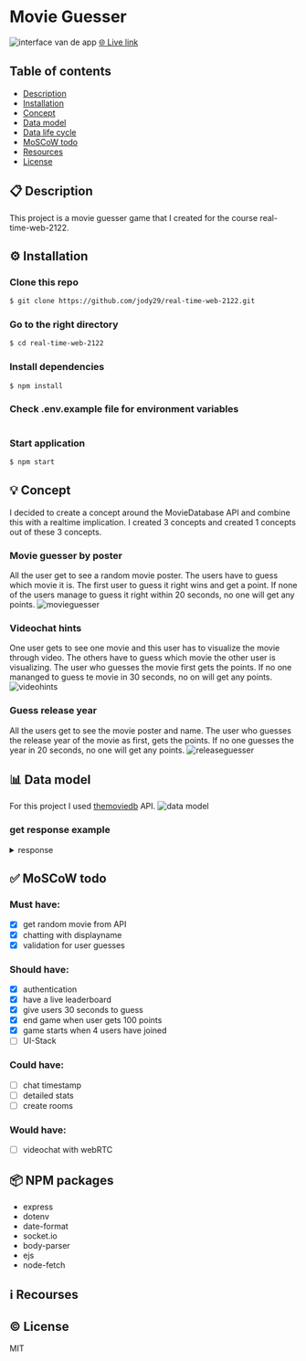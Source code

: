 # Movie Guesser

![interface van de app](https://user-images.githubusercontent.com/66092262/167162281-c84710a0-4490-4fa8-9707-a8bdc0a00040.png)
[🌐 Live link](https://movieguesser.herokuapp.com/)

## Table of contents
* [Description]()
* [Installation]()
* [Concept]()
* [Data model]()
* [Data life cycle]()
* [MoSCoW todo]()
* [Resources]()
* [License]()

## 📋 Description
This project is a movie guesser game that I created for the course real-time-web-2122.

## ⚙️ Installation
### Clone this repo
```bash
$ git clone https://github.com/jody29/real-time-web-2122.git
```
### Go to the right directory
```bash
$ cd real-time-web-2122
```
### Install dependencies
```bash
$ npm install
```
### Check .env.example file for environment variables
```bash
```
### Start application
```bash
$ npm start
```

## 💡 Concept
I decided to create a concept around the MovieDatabase API and combine this with a realtime implication. I created 3 concepts and created 1 concepts out of these 3 concepts.

### Movie guesser by poster
All the user get to see a random movie poster. The users have to guess which movie it is. The first user to guess it right wins and get a point. If none of the users manage to guess it right within 20 seconds, no one will get any points.
![movieguesser](https://user-images.githubusercontent.com/66092262/165304327-a0efa1e9-28b8-420e-86ac-29517ad67d9f.png)

### Videochat hints
One user gets to see one movie and this user has to visualize the movie through video. The others have to guess which movie the other user is visualizing. The user who guesses the movie first gets the points. If no one mananged to guess te movie in 30 seconds, no on will get any points.
![videohints](https://user-images.githubusercontent.com/66092262/165304702-0971df2c-3b88-4a2b-9a91-48635f48ebb5.png)

### Guess release year
All the users get to see the movie poster and name. The user who guesses the release year of the movie as first, gets the points. If no one guesses the year in 20 seconds, no one will get any points.
![releaseguesser](https://user-images.githubusercontent.com/66092262/165304968-737c12d7-d6ad-4a9f-b656-1e8a267e3a36.png)

## 📊 Data model
For this project I used [themoviedb](https://developers.themoviedb.org/3/getting-started/introduction) API.
![data model](https://user-images.githubusercontent.com/66092262/167179895-8823d57a-83d5-4eda-9416-9c2a97772560.png)

### get response example
<details>
  <summary>response</summary>
  
```json
  {
  "page": 1,
  "results": [
    {
      "poster_path": "/e1mjopzAS2KNsvpbpahQ1a6SkSn.jpg",
      "adult": false,
      "overview": "From DC Comics comes the Suicide Squad, an antihero team of incarcerated supervillains who act as deniable assets for the United States government, undertaking high-risk black ops missions in exchange for commuted prison sentences.",
      "release_date": "2016-08-03",
      "genre_ids": [
        14,
        28,
        80
      ],
      "id": 297761,
      "original_title": "Suicide Squad",
      "original_language": "en",
      "title": "Suicide Squad",
      "backdrop_path": "/ndlQ2Cuc3cjTL7lTynw6I4boP4S.jpg",
      "popularity": 48.261451,
      "vote_count": 1466,
      "video": false,
      "vote_average": 5.91
    },
    {
      "poster_path": "/lFSSLTlFozwpaGlO31OoUeirBgQ.jpg",
      "adult": false,
      "overview": "The most dangerous former operative of the CIA is drawn out of hiding to uncover hidden truths about his past.",
      "release_date": "2016-07-27",
      "genre_ids": [
        28,
        53
      ],
      "id": 324668,
      "original_title": "Jason Bourne",
      "original_language": "en",
      "title": "Jason Bourne",
      "backdrop_path": "/AoT2YrJUJlg5vKE3iMOLvHlTd3m.jpg",
      "popularity": 30.690177,
      "vote_count": 649,
      "video": false,
      "vote_average": 5.25
    },
    {
      "poster_path": "/hU0E130tsGdsYa4K9lc3Xrn5Wyt.jpg",
      "adult": false,
      "overview": "One year after outwitting the FBI and winning the public’s adulation with their mind-bending spectacles, the Four Horsemen resurface only to find themselves face to face with a new enemy who enlists them to pull off their most dangerous heist yet.",
      "release_date": "2016-06-02",
      "genre_ids": [
        28,
        12,
        35,
        80,
        9648,
        53
      ],
      "id": 291805,
      "original_title": "Now You See Me 2",
      "original_language": "en",
      "title": "Now You See Me 2",
      "backdrop_path": "/zrAO2OOa6s6dQMQ7zsUbDyIBrAP.jpg",
      "popularity": 29.737342,
      "vote_count": 684,
      "video": false,
      "vote_average": 6.64
    },
    {
      "poster_path": "/h28t2JNNGrZx0fIuAw8aHQFhIxR.jpg",
      "adult": false,
      "overview": "A recently cheated on married woman falls for a younger man who has moved in next door, but their torrid affair soon takes a dangerous turn.",
      "release_date": "2015-01-23",
      "genre_ids": [
        53
      ],
      "id": 241251,
      "original_title": "The Boy Next Door",
      "original_language": "en",
      "title": "The Boy Next Door",
      "backdrop_path": "/vj4IhmH4HCMZYYjTMiYBybTWR5o.jpg",
      "popularity": 22.279864,
      "vote_count": 628,
      "video": false,
      "vote_average": 4.13
    },
    {
      "poster_path": "/vOipe2myi26UDwP978hsYOrnUWC.jpg",
      "adult": false,
      "overview": "An orphan boy is raised in the Jungle with the help of a pack of wolves, a bear and a black panther.",
      "release_date": "2016-04-07",
      "genre_ids": [
        12,
        18,
        14
      ],
      "id": 278927,
      "original_title": "The Jungle Book",
      "original_language": "en",
      "title": "The Jungle Book",
      "backdrop_path": "/eIOTsGg9FCVrBc4r2nXaV61JF4F.jpg",
      "popularity": 21.104822,
      "vote_count": 1085,
      "video": false,
      "vote_average": 6.42
    },
    {
      "poster_path": "/tgfRDJs5PFW20Aoh1orEzuxW8cN.jpg",
      "adult": false,
      "overview": "Arthur Bishop thought he had put his murderous past behind him when his most formidable foe kidnaps the love of his life. Now he is forced to travel the globe to complete three impossible assassinations, and do what he does best, make them look like accidents.",
      "release_date": "2016-08-25",
      "genre_ids": [
        80,
        28,
        53
      ],
      "id": 278924,
      "original_title": "Mechanic: Resurrection",
      "original_language": "en",
      "title": "Mechanic: Resurrection",
      "backdrop_path": "/3oRHlbxMLBXHfMqUsx1emwqiuQ3.jpg",
      "popularity": 20.375179,
      "vote_count": 119,
      "video": false,
      "vote_average": 4.59
    },
    {
      "poster_path": "/cGOPbv9wA5gEejkUN892JrveARt.jpg",
      "adult": false,
      "overview": "Fearing the actions of a god-like Super Hero left unchecked, Gotham City’s own formidable, forceful vigilante takes on Metropolis’s most revered, modern-day savior, while the world wrestles with what sort of hero it really needs. And with Batman and Superman at war with one another, a new threat quickly arises, putting mankind in greater danger than it’s ever known before.",
      "release_date": "2016-03-23",
      "genre_ids": [
        28,
        12,
        14
      ],
      "id": 209112,
      "original_title": "Batman v Superman: Dawn of Justice",
      "original_language": "en",
      "title": "Batman v Superman: Dawn of Justice",
      "backdrop_path": "/vsjBeMPZtyB7yNsYY56XYxifaQZ.jpg",
      "popularity": 19.413721,
      "vote_count": 3486,
      "video": false,
      "vote_average": 5.52
    },
    {
      "poster_path": "/kqjL17yufvn9OVLyXYpvtyrFfak.jpg",
      "adult": false,
      "overview": "An apocalyptic story set in the furthest reaches of our planet, in a stark desert landscape where humanity is broken, and most everyone is crazed fighting for the necessities of life. Within this world exist two rebels on the run who just might be able to restore order. There's Max, a man of action and a man of few words, who seeks peace of mind following the loss of his wife and child in the aftermath of the chaos. And Furiosa, a woman of action and a woman who believes her path to survival may be achieved if she can make it across the desert back to her childhood homeland.",
      "release_date": "2015-05-13",
      "genre_ids": [
        28,
        12,
        878,
        53
      ],
      "id": 76341,
      "original_title": "Mad Max: Fury Road",
      "original_language": "en",
      "title": "Mad Max: Fury Road",
      "backdrop_path": "/tbhdm8UJAb4ViCTsulYFL3lxMCd.jpg",
      "popularity": 18.797187,
      "vote_count": 5236,
      "video": false,
      "vote_average": 7.26
    },
    {
      "poster_path": "/5N20rQURev5CNDcMjHVUZhpoCNC.jpg",
      "adult": false,
      "overview": "Following the events of Age of Ultron, the collective governments of the world pass an act designed to regulate all superhuman activity. This polarizes opinion amongst the Avengers, causing two factions to side with Iron Man or Captain America, which causes an epic battle between former allies.",
      "release_date": "2016-04-27",
      "genre_ids": [
        28,
        53,
        878
      ],
      "id": 271110,
      "original_title": "Captain America: Civil War",
      "original_language": "en",
      "title": "Captain America: Civil War",
      "backdrop_path": "/m5O3SZvQ6EgD5XXXLPIP1wLppeW.jpg",
      "popularity": 16.733457,
      "vote_count": 2570,
      "video": false,
      "vote_average": 6.93
    },
    {
      "poster_path": "/jjBgi2r5cRt36xF6iNUEhzscEcb.jpg",
      "adult": false,
      "overview": "Twenty-two years after the events of Jurassic Park, Isla Nublar now features a fully functioning dinosaur theme park, Jurassic World, as originally envisioned by John Hammond.",
      "release_date": "2015-06-09",
      "genre_ids": [
        28,
        12,
        878,
        53
      ],
      "id": 135397,
      "original_title": "Jurassic World",
      "original_language": "en",
      "title": "Jurassic World",
      "backdrop_path": "/dkMD5qlogeRMiEixC4YNPUvax2T.jpg",
      "popularity": 15.930056,
      "vote_count": 4934,
      "video": false,
      "vote_average": 6.59
    },
    {
      "poster_path": "/gj282Pniaa78ZJfbaixyLXnXEDI.jpg",
      "adult": false,
      "overview": "Katniss Everdeen reluctantly becomes the symbol of a mass rebellion against the autocratic Capitol.",
      "release_date": "2014-11-18",
      "genre_ids": [
        878,
        12,
        53
      ],
      "id": 131631,
      "original_title": "The Hunger Games: Mockingjay - Part 1",
      "original_language": "en",
      "title": "The Hunger Games: Mockingjay - Part 1",
      "backdrop_path": "/83nHcz2KcnEpPXY50Ky2VldewJJ.jpg",
      "popularity": 15.774241,
      "vote_count": 3182,
      "video": false,
      "vote_average": 6.69
    },
    {
      "poster_path": "/dCgm7efXDmiABSdWDHBDBx2jwmn.jpg",
      "adult": false,
      "overview": "Deckard Shaw seeks revenge against Dominic Toretto and his family for his comatose brother.",
      "release_date": "2015-04-01",
      "genre_ids": [
        28,
        80,
        53
      ],
      "id": 168259,
      "original_title": "Furious 7",
      "original_language": "en",
      "title": "Furious 7",
      "backdrop_path": "/ypyeMfKydpyuuTMdp36rMlkGDUL.jpg",
      "popularity": 13.659073,
      "vote_count": 2718,
      "video": false,
      "vote_average": 7.39
    },
    {
      "poster_path": "/5JU9ytZJyR3zmClGmVm9q4Geqbd.jpg",
      "adult": false,
      "overview": "The year is 2029. John Connor, leader of the resistance continues the war against the machines. At the Los Angeles offensive, John's fears of the unknown future begin to emerge when TECOM spies reveal a new plot by SkyNet that will attack him from both fronts; past and future, and will ultimately change warfare forever.",
      "release_date": "2015-06-23",
      "genre_ids": [
        878,
        28,
        53,
        12
      ],
      "id": 87101,
      "original_title": "Terminator Genisys",
      "original_language": "en",
      "title": "Terminator Genisys",
      "backdrop_path": "/bIlYH4l2AyYvEysmS2AOfjO7Dn8.jpg",
      "popularity": 13.438976,
      "vote_count": 2334,
      "video": false,
      "vote_average": 5.91
    },
    {
      "poster_path": "/q0R4crx2SehcEEQEkYObktdeFy.jpg",
      "adult": false,
      "overview": "Minions Stuart, Kevin and Bob are recruited by Scarlet Overkill, a super-villain who, alongside her inventor husband Herb, hatches a plot to take over the world.",
      "release_date": "2015-06-17",
      "genre_ids": [
        10751,
        16,
        12,
        35
      ],
      "id": 211672,
      "original_title": "Minions",
      "original_language": "en",
      "title": "Minions",
      "backdrop_path": "/uX7LXnsC7bZJZjn048UCOwkPXWJ.jpg",
      "popularity": 13.001193,
      "vote_count": 2699,
      "video": false,
      "vote_average": 6.55
    },
    {
      "poster_path": "/nBNZadXqJSdt05SHLqgT0HuC5Gm.jpg",
      "adult": false,
      "overview": "Interstellar chronicles the adventures of a group of explorers who make use of a newly discovered wormhole to surpass the limitations on human space travel and conquer the vast distances involved in an interstellar voyage.",
      "release_date": "2014-11-05",
      "genre_ids": [
        12,
        18,
        878
      ],
      "id": 157336,
      "original_title": "Interstellar",
      "original_language": "en",
      "title": "Interstellar",
      "backdrop_path": "/xu9zaAevzQ5nnrsXN6JcahLnG4i.jpg",
      "popularity": 12.481061,
      "vote_count": 5600,
      "video": false,
      "vote_average": 8.12
    },
    {
      "poster_path": "/1ZQVHkvOegv5wVzxD2fphcxl1Ba.jpg",
      "adult": false,
      "overview": "Set after the events of Continental Drift, Scrat's epic pursuit of his elusive acorn catapults him outside of Earth, where he accidentally sets off a series of cosmic events that transform and threaten the planet. To save themselves from peril, Manny, Sid, Diego, and the rest of the herd leave their home and embark on a quest full of thrills and spills, highs and lows, laughter and adventure while traveling to exotic new lands and encountering a host of colorful new characters.",
      "release_date": "2016-06-23",
      "genre_ids": [
        12,
        16,
        35,
        10751,
        878
      ],
      "id": 278154,
      "original_title": "Ice Age: Collision Course",
      "original_language": "en",
      "title": "Ice Age: Collision Course",
      "backdrop_path": "/o29BFNqgXOUT1yHNYusnITsH7P9.jpg",
      "popularity": 12.150474,
      "vote_count": 242,
      "video": false,
      "vote_average": 5.15
    },
    {
      "poster_path": "/inVq3FRqcYIRl2la8iZikYYxFNR.jpg",
      "adult": false,
      "overview": "Based upon Marvel Comics’ most unconventional anti-hero, DEADPOOL tells the origin story of former Special Forces operative turned mercenary Wade Wilson, who after being subjected to a rogue experiment that leaves him with accelerated healing powers, adopts the alter ego Deadpool. Armed with his new abilities and a dark, twisted sense of humor, Deadpool hunts down the man who nearly destroyed his life.",
      "release_date": "2016-02-09",
      "genre_ids": [
        28,
        12,
        35,
        10749
      ],
      "id": 293660,
      "original_title": "Deadpool",
      "original_language": "en",
      "title": "Deadpool",
      "backdrop_path": "/nbIrDhOtUpdD9HKDBRy02a8VhpV.jpg",
      "popularity": 12.083976,
      "vote_count": 4834,
      "video": false,
      "vote_average": 7.16
    },
    {
      "poster_path": "/vNCeqxbKyDHL9LUza03V2Im16wB.jpg",
      "adult": false,
      "overview": "A private eye investigates the apparent suicide of a fading porn star in 1970s Los Angeles and uncovers a conspiracy.",
      "release_date": "2016-05-15",
      "genre_ids": [
        28,
        35,
        80,
        9648,
        53
      ],
      "id": 290250,
      "original_title": "The Nice Guys",
      "original_language": "en",
      "title": "The Nice Guys",
      "backdrop_path": "/8GwMVfq8Hsq1EFbw2MYJgSCAckb.jpg",
      "popularity": 11.374819,
      "vote_count": 537,
      "video": false,
      "vote_average": 6.84
    },
    {
      "poster_path": "/bWUeJHbKIyT306WtJFRHoSzX9nk.jpg",
      "adult": false,
      "overview": "A sorority moves in next door to the home of Mac and Kelly Radner who have a young child. The Radner's enlist their former nemeses from the fraternity to help battle the raucous sisters.",
      "release_date": "2016-05-05",
      "genre_ids": [
        35
      ],
      "id": 325133,
      "original_title": "Neighbors 2: Sorority Rising",
      "original_language": "en",
      "title": "Neighbors 2: Sorority Rising",
      "backdrop_path": "/8HuO1RMDI3prfWDkF7t1y8EhLVO.jpg",
      "popularity": 11.178222,
      "vote_count": 414,
      "video": false,
      "vote_average": 5.36
    },
    {
      "poster_path": "/lIv1QinFqz4dlp5U4lQ6HaiskOZ.jpg",
      "adult": false,
      "overview": "Under the direction of a ruthless instructor, a talented young drummer begins to pursue perfection at any cost, even his humanity.",
      "release_date": "2014-10-10",
      "genre_ids": [
        18,
        10402
      ],
      "id": 244786,
      "original_title": "Whiplash",
      "original_language": "en",
      "title": "Whiplash",
      "backdrop_path": "/6bbZ6XyvgfjhQwbplnUh1LSj1ky.jpg",
      "popularity": 10.776056,
      "vote_count": 2059,
      "video": false,
      "vote_average": 8.29
    }
  ],
  "total_results": 19629,
  "total_pages": 982
}
```
</details>


## ✅ MoSCoW todo
### Must have:
- [x] get random movie from API
- [x] chatting with displayname
- [x] validation for user guesses

### Should have:
- [x] authentication
- [x] have a live leaderboard
- [x] give users 30 seconds to guess
- [x] end game when user gets 100 points 
- [x] game starts when 4 users have joined
- [ ] UI-Stack

### Could have:
- [ ] chat timestamp
- [ ] detailed stats
- [ ] create rooms

### Would have:
- [ ] videochat with webRTC


## 📦 NPM packages
* express
* dotenv
* date-format
* socket.io
* body-parser
* ejs
* node-fetch

## ℹ️ Recourses


## ©️ License
MIT


<!-- Here are some hints for your project! -->

<!-- Start out with a title and a description -->

<!-- Add a nice image here at the end of the week, showing off your shiny frontend 📸 -->

<!-- Add a link to your live demo in Github Pages 🌐-->

<!-- replace the code in the /docs folder with your own, so you can showcase your work with GitHub Pages 🌍 -->

<!-- Maybe a table of contents here? 📚 -->

<!-- ☝️ replace this description with a description of your own work -->

<!-- How about a section that describes how to install this project? 🤓 -->

<!-- ...but how does one use this project? What are its features 🤔 -->

<!-- What external data source is featured in your project and what are its properties 🌠 -->

<!-- This would be a good place for your data life cycle ♻️-->

<!-- Maybe a checklist of done stuff and stuff still on your wishlist? ✅ -->

<!-- We all stand on the shoulders of giants, please link all the sources you used in to create this project. -->

<!-- How about a license here? When in doubt use GNU GPL v3. 📜  -->
